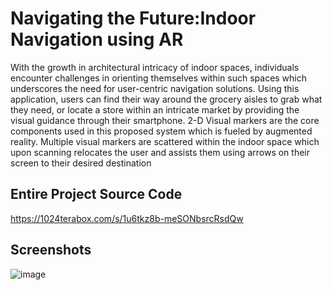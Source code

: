 

# Navigating the Future:Indoor Navigation using AR

With the growth in architectural intricacy of indoor spaces, individuals 
encounter challenges in orienting themselves within such spaces which 
underscores the need for user-centric navigation solutions. Using this application, 
users can find their way around the grocery aisles to grab what they need, or 
locate a store within an intricate market by providing the visual guidance through 
their smartphone. 2-D Visual markers are the core components used in this 
proposed system which is fueled by augmented reality. Multiple visual markers 
are scattered within the indoor space which upon scanning relocates the user and 
assists them using arrows on their screen to their desired destination




## Entire Project Source Code

https://1024terabox.com/s/1u6tkz8b-meSONbsrcRsdQw


## Screenshots

![image](https://github.com/AbiaPereira04/Navigating-the-Future-Indoor-Navigation-using-AR/assets/91883575/2f4d3306-4de1-45a6-a701-bcee05a3bfb5)

